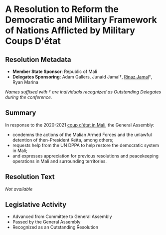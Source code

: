# A Resolution to Reform the Democratic and Military Framework of Nations Afflicted by Military Coups D'état

## Resolution Metadata

- **Member State Sponsor**: Republic of Mali
- **Delegates Sponsoring**: Adam Gallers, Junaid Jamal†, [Rinaz Jamal](https://www.linkedin.com/in/rinaz-jamal-449007158)†, Ryan Marina

*Names suffixed with † are individuals recognized as Outstanding Delegates during the conference.*

## Summary

In response to the 2020-2021 [coup d'état in Mali](https://en.wikipedia.org/wiki/2021_Malian_coup_d%27%C3%A9tat), the General Assembly:

- condemns the actions of the Malian Armed Forces and the unlawful detention of then-President Keïta, among others;
- requests help from the UN DPPA to help restore the democratic system in Mali;
- and expresses appreciation for previous resolutions and peacekeeping operations in Mali and surrounding territories.

## Resolution Text

*Not available*

## Legislative Activity

- Advanced from Committee to General Assembly
- Passed by the General Assembly
- Recognized as an Outstanding Resolution
